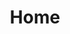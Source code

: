 ---
title: Home
templateKey: home-page
headerTitle: Federal Electronic Health Record Modernization
secondaryLinks:
  - label: Secondary Link
    linkUrl: /
  - label: Another Secondary Link
    linkUrl: /
heroImage:
  image: /images/home-hero.png
  imageAlt: Federal Electronic Health Record Modernization
heroCallout:
  calloutHeaderText: '<span class="usa-hero__heading--alt">Enhancing the Care Experience</span>'
  calloutSupportText: "The FEHRM is implementing a single, common federal electronic health record that enhances patient care and provider effectiveness."
  callToActionBtnText: Learn more
  callToActionUrl: /about-fehrm
tagline:
  taglineHeadingText: '<p class="font-heading-xs margin-top-0 tablet:margin-bottom-0 text-italic" style="color: #585859">
          “At the heart of health care are relationships between health care professionals and the patients they serve. Health information technology done right enhances those relationships —when it delivers the right data and the right digital experience at the right time—improving health, quality and the care experience for all.”
        </p><p class="font-heading-xs tablet:margin-bottom-0">– FEHRM Senior Advisor and Clinician</p>'
  taglineDescription: '<p>
          The Federal Electronic Health Record Modernization (FEHRM) program office works within the federal space to implement a single, common federal electronic health record (EHR) that enhances patient care and provider effectiveness. The FEHRM <a href="/about-fehrm">unites efforts and delivers common capabilities</a> that enable the Department of Defense (DOD), Department of Veterans Affairs (VA), Department of Homeland Security’s U.S. Coast Guard (USCG) and other federal agencies to deploy the federal EHR. Common capabilities refer to common solutions, tools and activities needed to effectively implement the federal EHR and ensure meaningful data sharing between the federal EHR and community providers.
        </p>
        <p>
          The federal EHR helps health care systems within the federal space and beyond effectively deliver health care and benefits by bringing a common record to their patients and providers. 
        </p>
        <p>
          As of April 2021, there are more than 42,000 federal EHR users (doctors, nurses, etc.) at 42 Military Medical Treatment Facility Commands, two VA sites and four USCG sites across 16 states. There is recognition across the board that the federal EHR <a href="/success-stories">saves providers time and enables more standard workflows to support enhanced clinical decision-making and patient safety.</a>
        </p>'
callToActions:
  topLeftCTA:
    heading: 'Mission-Driven'
    subHeading: 'The FEHRM’s primary mission is to implement a single, common federal EHR to enhance patient care and provider effectiveness. <a href="/about-fehrm">Learn more about the FEHRM.</a>'
    CTAImage:
      image: /images/cta-icon1.png
      imageAlt: 'Call to action 1'
  topRightCTA:
    heading: 'Partnering for Success'
    subHeading: 'The federal EHR saves providers time and enables more standard workflows to support enhanced clinical decision-making and patient safety. <a href="/success-stories">Learn more about how the federal EHR is driving success in health care delivery.</a>'
    CTAImage:
      image: /images/cta-icon2.png
      imageAlt: 'Call to action 2'
  bottomLeftCTA:
    heading: 'A Commitment to Patients'
    subHeading: 'The FEHRM is driving federal solutions to support effective health care delivery within the federal space that puts patients in the center. <a href="/enhancing-your-care">Learn more about the benefits of the federal EHR to patients.</a>'
    CTAImage:
      image: /images/cta-icon3.png
      imageAlt: 'Call to action 3'
  bottomRightCTA:
    heading: 'Collaborating with the Private Sector'
    subHeading: 'Enhancing the ability of DOD and VA providers to quickly and securely access patient electronic health information from participating private sector providers, the joint health information exchange (HIE) significantly expands interoperability capabilities. <a href="improving-care-delivery">Learn more how the joint HIE is transforming care.</a>'
    CTAImage:
      image: /images/cta-icon4.png
      imageAlt: 'Call to action 4'
---